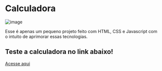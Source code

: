 # Calculadora
![image](https://github.com/user-attachments/assets/0bf1dab2-e5da-487d-801d-80435aa3a72f)

Esse é apenas um pequeno projeto feito com HTML, CSS e Javascript com o intuito de aprimorar essas tecnologias.

## Teste a calculadora no link abaixo!

[Acesse aqui](https://pattld.github.io/Calculator-website/)
